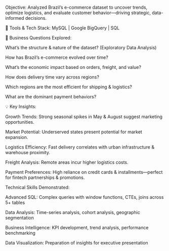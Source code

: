 Objective: Analyzed Brazil’s e-commerce dataset to uncover trends, optimize logistics, and evaluate customer behavior—driving strategic, data-informed decisions.

🔧 Tools & Tech Stack: MySQL | Google BigQuery | SQL

📌 Business Questions Explored:

What’s the structure & nature of the dataset? (Exploratory Data Analysis)

How has Brazil’s e-commerce evolved over time?

What’s the economic impact based on orders, freight, and value?

How does delivery time vary across regions?

Which regions are the most efficient for shipping & logistics?

What are the dominant payment behaviors?

💡 Key Insights:

Growth Trends: Strong seasonal spikes in May & August suggest marketing opportunities.

Market Potential: Underserved states present potential for market expansion.

Logistics Efficiency: Fast delivery correlates with urban infrastructure & warehouse proximity.

Freight Analysis: Remote areas incur higher logistics costs.

Payment Preferences: High reliance on credit cards & installments—perfect for fintech partnerships & promotions.

Technical Skills Demonstrated:

Advanced SQL: Complex queries with window functions, CTEs, joins across 5+ tables

Data Analysis: Time-series analysis, cohort analysis, geographic segmentation

Business Intelligence: KPI development, trend analysis, performance benchmarking

Data Visualization: Preparation of insights for executive presentation
